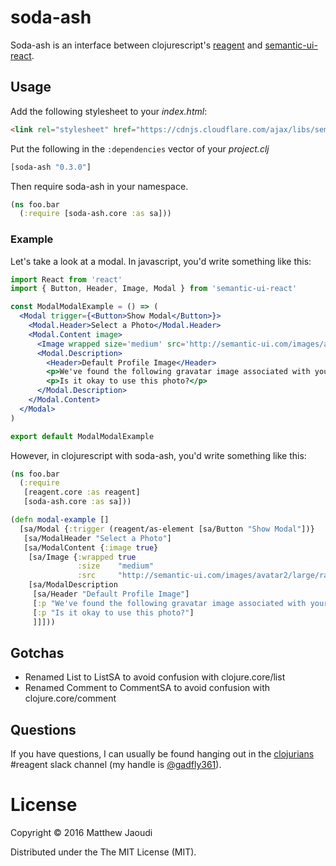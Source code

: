 # soda-ash

Soda-ash is an interface between
clojurescript's [reagent](https://github.com/reagent-project/reagent)
and [semantic-ui-react](http://react.semantic-ui.com/introduction).

## Usage

Add the following stylesheet to your *index.html*:

```html
<link rel="stylesheet" href="https://cdnjs.cloudflare.com/ajax/libs/semantic-ui/2.2.2/semantic.min.css">
```


Put the following in the `:dependencies` vector of your *project.clj*

```clojure
[soda-ash "0.3.0"]
```

Then require soda-ash in your namespace.

```clojure
(ns foo.bar
  (:require [soda-ash.core :as sa]))
```

### Example

Let's take a look at a modal. In javascript, you'd write something like this:

```jsx
import React from 'react'
import { Button, Header, Image, Modal } from 'semantic-ui-react'

const ModalModalExample = () => (
  <Modal trigger={<Button>Show Modal</Button>}>
    <Modal.Header>Select a Photo</Modal.Header>
    <Modal.Content image>
      <Image wrapped size='medium' src='http://semantic-ui.com/images/avatar2/large/rachel.png' />
      <Modal.Description>
        <Header>Default Profile Image</Header>
        <p>We've found the following gravatar image associated with your e-mail address.</p>
        <p>Is it okay to use this photo?</p>
      </Modal.Description>
    </Modal.Content>
  </Modal>
)

export default ModalModalExample
```

However, in clojurescript with soda-ash, you'd write something like this:

```clojure
(ns foo.bar
  (:require
   [reagent.core :as reagent]
   [soda-ash.core :as sa]))

(defn modal-example []
  [sa/Modal {:trigger (reagent/as-element [sa/Button "Show Modal"])}
   [sa/ModalHeader "Select a Photo"]
   [sa/ModalContent {:image true}
    [sa/Image {:wrapped true
               :size    "medium"
               :src     "http://semantic-ui.com/images/avatar2/large/rachel.png"}]
    [sa/ModalDescription
     [sa/Header "Default Profile Image"]
     [:p "We've found the following gravatar image associated with your e-mail address."]
     [:p "Is it okay to use this photo?"]
     ]]]))
```


## Gotchas

* Renamed List to ListSA to avoid confusion with clojure.core/list
* Renamed Comment to CommentSA to avoid confusion with clojure.core/comment


## Questions

If you have questions, I can usually be found hanging out in the
[clojurians](http://clojurians.net/) #reagent slack channel (my handle
is [@gadfly361](https://twitter.com/gadfly361)).

# License

Copyright © 2016 Matthew Jaoudi

Distributed under the The MIT License (MIT).
